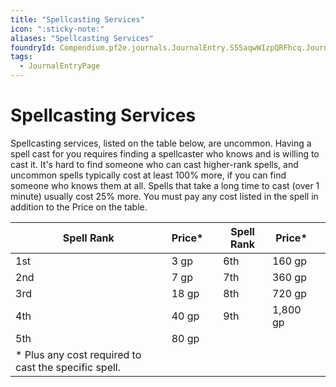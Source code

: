 ```yaml
---
title: "Spellcasting Services"
icon: ":sticky-note:"
aliases: "Spellcasting Services"
foundryId: Compendium.pf2e.journals.JournalEntry.S55aqwWIzpQRFhcq.JournalEntryPage.qMNBD91gc5kIKPs2
tags:
  - JournalEntryPage
---
```


# Spellcasting Services
Spellcasting services, listed on the table below, are uncommon. Having a spell cast for you requires finding a spellcaster who knows and is willing to cast it. It's hard to find someone who can cast higher-rank spells, and uncommon spells typically cost at least 100% more, if you can find someone who knows them at all. Spells that take a long time to cast (over 1 minute) usually cost 25% more. You must pay any cost listed in the spell in addition to the Price on the table.

  

| Spell Rank | Price\* |  | Spell Rank | Price\* |  |
| --- | --- | --- | --- | --- | --- |
| 1st | 3 gp |  | 6th | 160 gp |  |
| 2nd | 7 gp |  | 7th | 360 gp |  |
| 3rd | 18 gp |  | 8th | 720 gp |  |
| 4th | 40 gp |  | 9th | 1,800 gp |  |
| 5th | 80 gp |  |  |  |  |
| \* Plus any cost required to cast the specific spell. |  |  |  |  |  |